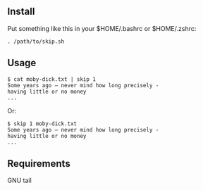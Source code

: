 ## Install
Put something like this in your $HOME/.bashrc or $HOME/.zshrc:
```shell
. /path/to/skip.sh
```

## Usage
```shell
$ cat moby-dick.txt | skip 1
Some years ago — never mind how long precisely -
having little or no money
...
```
Or:
```shell
$ skip 1 moby-dick.txt
Some years ago — never mind how long precisely -
having little or no money
...
```

## Requirements
GNU tail
